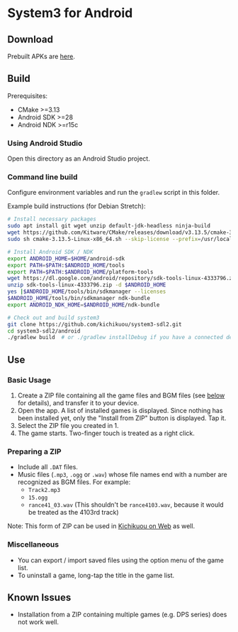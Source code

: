 # System3 for Android

## Download
Prebuilt APKs are [here](https://github.com/kichikuou/system3-sdl2/releases).

## Build
Prerequisites:
- CMake >=3.13
- Android SDK >=28
- Android NDK >=r15c

### Using Android Studio
Open this directory as an Android Studio project.

### Command line build
Configure environment variables and run the `gradlew` script in this folder.

Example build instructions (for Debian Stretch):
```sh
# Install necessary packages
sudo apt install git wget unzip default-jdk-headless ninja-build
wget https://github.com/Kitware/CMake/releases/download/v3.13.5/cmake-3.13.5-Linux-x86_64.sh
sudo sh cmake-3.13.5-Linux-x86_64.sh --skip-license --prefix=/usr/local

# Install Android SDK / NDK
export ANDROID_HOME=$HOME/android-sdk
export PATH=$PATH:$ANDROID_HOME/tools
export PATH=$PATH:$ANDROID_HOME/platform-tools
wget https://dl.google.com/android/repository/sdk-tools-linux-4333796.zip
unzip sdk-tools-linux-4333796.zip -d $ANDROID_HOME
yes |$ANDROID_HOME/tools/bin/sdkmanager --licenses
$ANDROID_HOME/tools/bin/sdkmanager ndk-bundle
export ANDROID_NDK_HOME=$ANDROID_HOME/ndk-bundle

# Check out and build system3
git clone https://github.com/kichikuou/system3-sdl2.git
cd system3-sdl2/android
./gradlew build  # or ./gradlew installDebug if you have a connected device
```

## Use
### Basic Usage
1. Create a ZIP file containing all the game files and BGM files (see [below](#preparing-a-zip) for details), and transfer it to your device.
2. Open the app. A list of installed games is displayed. Since nothing has been installed yet, only the "Install from ZIP" button is displayed. Tap it.
3. Select the ZIP file you created in 1.
4. The game starts. Two-finger touch is treated as a right click.

### Preparing a ZIP
- Include all `.DAT` files.
- Music files (`.mp3`, `.ogg` or `.wav`) whose file names end with a number are recognized as BGM files. For example:
  - `Track2.mp3`
  - `15.ogg`
  - `rance41_03.wav` (This shouldn't be `rance4103.wav`, because it would be treated as the 4103rd track)

Note: This form of ZIP can be used in [Kichikuou on Web](http://kichikuou.github.io/web/) as well.

### Miscellaneous
- You can export / import saved files using the option menu of the game list.
- To uninstall a game, long-tap the title in the game list.

## Known Issues
- Installation from a ZIP containing multiple games (e.g. DPS series) does not work well.
